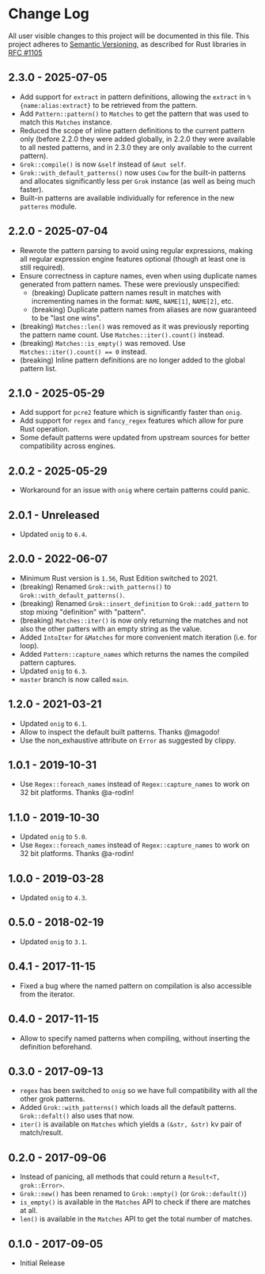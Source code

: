 # Change Log

All user visible changes to this project will be documented in this file.
This project adheres to [Semantic Versioning](http://semver.org/), as described
for Rust libraries in [RFC #1105](https://github.com/rust-lang/rfcs/blob/master/text/1105-api-evolution.md)

## 2.3.0 - 2025-07-05

 * Add support for `extract` in pattern definitions, allowing the `extract` in
   `%{name:alias:extract}` to be retrieved from the pattern.
 * Add `Pattern::pattern()` to `Matches` to get the pattern that was used to
   match this `Matches` instance.
 * Reduced the scope of inline pattern definitions to the current pattern only
   (before 2.2.0 they were added globally, in 2.2.0 they were available to all
   nested patterns, and in 2.3.0 they are only available to the current
   pattern).
 * `Grok::compile()` is now `&self` instead of `&mut self`.
 * `Grok::with_default_patterns()` now uses `Cow` for the built-in patterns and
   allocates significantly less per `Grok` instance (as well as being much
   faster).
 * Built-in patterns are available individually for reference in the new
   `patterns` module.

## 2.2.0 - 2025-07-04

 * Rewrote the pattern parsing to avoid using regular expressions, making all
   regular expression engine features optional (though at least one is still
   required).
 * Ensure correctness in capture names, even when using duplicate names
   generated from pattern names. These were previously unspecified:
   * (breaking) Duplicate pattern names result in matches with incrementing names in the format:
     `NAME`, `NAME[1]`, `NAME[2]`, etc.
   * (breaking) Duplicate pattern names from aliases are now guaranteed to be
     "last one wins".
 * (breaking) `Matches::len()` was removed as it was previously reporting the
   pattern name count. Use `Matches::iter().count()` instead.
 * (breaking) `Matches::is_empty()` was removed. Use `Matches::iter().count() == 0` instead.
 * (breaking) Inline pattern definitions are no longer added to the global
   pattern list.

## 2.1.0 - 2025-05-29

 * Add support for `pcre2` feature which is significantly faster than `onig`.
 * Add support for `regex` and `fancy_regex` features which allow for pure Rust
   operation.
 * Some default patterns were updated from upstream sources for better
   compatibility across engines.

## 2.0.2 - 2025-05-29

 * Workaround for an issue with `onig` where certain patterns could panic.

## 2.0.1 - Unreleased

 * Updated `onig` to `6.4`.

## 2.0.0 - 2022-06-07

 * Minimum Rust version is `1.56`, Rust Edition switched to 2021.
 * (breaking) Renamed `Grok::with_patterns()` to `Grok::with_default_patterns()`.
 * (breaking) Renamed `Grok::insert_definition` to `Grok::add_pattern` to stop mixing "definition" with "pattern".
 * (breaking) `Matches::iter()` is now only returning the matches and not also the other patters with an empty string as the value.
 * Added `IntoIter` for `&Matches` for more convenient match iteration (i.e. for loop).
 * Added `Pattern::capture_names` which returns the names the compiled pattern captures.
 * Updated `onig` to `6.3`.
 * `master` branch is now called `main`.

## 1.2.0 - 2021-03-21

 * Updated `onig` to `6.1`.
 * Allow to inspect the default built patterns. Thanks @magodo!
 * Use the non_exhaustive attribute on `Error` as suggested by clippy.

## 1.0.1 - 2019-10-31

 * Use `Regex::foreach_names` instead of `Regex::capture_names` to work on 32 bit platforms. Thanks @a-rodin! 

## 1.1.0 - 2019-10-30

 * Updated `onig` to `5.0`.
 * Use `Regex::foreach_names` instead of `Regex::capture_names` to work on 32 bit platforms. Thanks @a-rodin! 

## 1.0.0 - 2019-03-28

 * Updated `onig` to `4.3`.

## 0.5.0 - 2018-02-19

 * Updated `onig` to `3.1`.

## 0.4.1 - 2017-11-15

 * Fixed a bug where the named pattern on compilation is also accessible from the iterator.

## 0.4.0 - 2017-11-15

 * Allow to specify named patterns when compiling, without inserting the definition beforehand.

## 0.3.0 - 2017-09-13

 * `regex` has been switched to `onig` so we have full compatibility with all the other grok patterns.
 * Added `Grok::with_patterns()` which loads all the default patterns. `Grok::defalt()` also uses that now.
 * `iter()` is available on `Matches` which yields a `(&str, &str)` kv pair of match/result.

## 0.2.0 - 2017-09-06

 * Instead of panicing, all methods that could return a `Result<T, grok::Error>`.
 * `Grok::new()` has been renamed to `Grok::empty()` (or `Grok::default()`)
 * `is_empty()` is available in the `Matches` API to check if there are matches at all.
 * `len()` is available in the `Matches` API to get the total number of matches.

## 0.1.0 - 2017-09-05

 * Initial Release